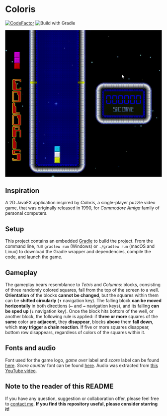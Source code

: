 # Coloris

[![CodeFactor](https://www.codefactor.io/repository/github/danijelaskov/coloris/badge/master)](https://www.codefactor.io/repository/github/danijelaskov/coloris/overview/master)
![Build with Gradle](https://github.com/DanijelAskov/coloris/actions/workflows/gradle.yml/badge.svg)

![Gameplay demonstration](demo/gameplay.gif)

## Inspiration

A 2D JavaFX application inspired by *Coloris*, a single-player puzzle video game, that was originally released in 1990, for *Commodore Amiga* family of personal computers.

## Setup

This project contains an embedded [Gradle](https://docs.gradle.org/current/userguide/userguide.html) to build the project. 
From the command line, run `gradlew run` (Windows) or `./gradlew run` (macOS and Linux) to download the Gradle wrapper and dependencies, compile the code, and launch the game.

## Gameplay

The gameplay bears resemblance to *Tetris* and *Columns*: blocks, consisting of three randomly colored squares, fall from the top of the screen to a well.
**Orientation** of the blocks **cannot be changed**, but the squares within them can be **shifted circularly** (<kbd>↑</kbd> navigation key).
The falling block **can be moved horizontally** in both directions (<kbd>←</kbd> and <kbd>→</kbd> navigation keys), and its falling **can be sped up** (<kbd>↓</kbd> navigation key).
Once the block hits bottom of the well, or another block, the following rule is applied: if **three or more** squares of the **same** color are **adjacent**, they **disappear**, blocks **above** them **fall down**, which **may trigger a chain reaction**. If five or more squares disappear, bottom row disappears, regardless of colors of the squares within it.

## Fonts and audio

Font used for the game logo, *game over* label and *score* label can be found [here](https://www.dafont.com/computerfont.font).
*Score counter* font can be found [here](https://www.dafont.com/digital-7.font).
Audio was extracted from [this YouTube video](https://www.youtube.com/watch?v=BLX5HAIlRLs&feature=youtu.be&t=9m15s).

## Note to the reader of this README

If you have any question, suggestion or collaboration offer, please feel free to [contact me](mailto:danijel.askov@gmail.com).
**If you find this repository useful, please consider starring it!**
